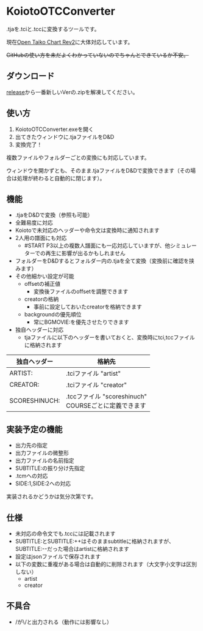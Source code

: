 # KoiotoOTCConverter
.tjaを.tciと.tccに変換するツールです。

現在[Open Taiko Chart Rev2](https://github.com/AioiLight/Open-Taiko-Chart/blob/master/Rev2_ja-JP.md)に大体対応しています。  

~~GitHubの使い方を未だよくわかっていないのでちゃんとできているか不安。~~

## ダウンロード
[release](https://github.com/nyoro-wrl/KoiotoOTCConverter/releases)から一番新しいVerの.zipを解凍してください。

## 使い方
1. KoiotoOTCConverter.exeを開く
2. 出てきたウィンドウに.tjaファイルをD&D
3. 変換完了！

複数ファイルやフォルダーごとの変換にも対応しています。

ウィンドウを開かずとも、そのまま.tjaファイルをD&Dで変換できます（その場合は処理が終わると自動的に閉じます）。

## 機能
- .tjaをD&Dで変換（参照も可能）
- 全難易度に対応
- Koiotoで未対応のヘッダーや命令文は変換時に通知されます
- 2人用の譜面にも対応
  - #START P3以上の複数人譜面にも一応対応していますが、他シミュレーターでの再生に影響が出るかもしれません
- フォルダーをD&Dするとフォルダー内の.tjaを全て変換（変換前に確認を挟みます）
- その他細かい設定が可能
  - offsetの補正値
    - 変換後ファイルのoffsetを調整できます
  - creatorの格納
    - 事前に設定しておいたcreatorを格納できます
  - backgroundの優先順位
    - 常にBGMOVIE:を優先させたりできます
- 独自ヘッダーに対応
  - tjaファイルに以下のヘッダーを書いておくと、変換時にtci,tccファイルに格納されます

|独自ヘッダー|格納先|
|---|---|
|ARTIST:|.tciファイル "artist"|
|CREATOR:|.tciファイル "creator"|
|SCORESHINUCH:|.tccファイル "scoreshinuch"<br>COURSEごとに定義できます|

## 実装予定の機能
- 出力先の指定
- 出力ファイルの微整形
- 出力ファイルの名前指定
- SUBTITLE:の振り分け先指定
- .tcmへの対応
- SIDE:1,SIDE:2への対応

実装されるかどうかは気分次第です。

## 仕様
- 未対応の命令文でも.tccには記載されます
- SUBTITLE:とSUBTITLE:++はそのままsubtitleに格納されますが、SUBTITLE:--だった場合はartistに格納されます
- 設定はjsonファイルで保存されます
- 以下の変数に重複がある場合は自動的に削除されます（大文字小文字は区別しない）
	- artist
	- creator

## 不具合
- /が\\/と出力される（動作には影響なし）

